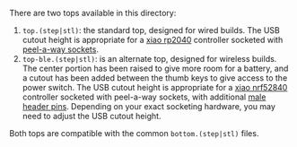 There are two tops available in this directory:

1. `top.(step|stl)`: the standard top, designed for wired builds. The USB cutout height is appropriate for a [xiao rp2040](https://www.seeedstudio.com/XIAO-RP2040-v1-0-p-5026.html) controller socketed with [peel-a-way sockets](https://keeb.io/products/peel-a-way-sockets-for-pro-micros).
2. `top-ble.(step|stl)`: is an alternate top, designed for wireless builds. The center portion has been raised to give more room for a battery, and a cutout has been added between the thumb keys to give access to the power switch. The USB cutout height is appropriate for a [xiao nrf52840](https://www.seeedstudio.com/Seeed-XIAO-BLE-nRF52840-p-5201.html) controller socketed with peel-a-way sockets, with additional [male header pins](https://www.amazon.com/Straight-Breakaway-Connector-Breadboard-Electronic/dp/B09MYHFY3D). Depending on your exact socketing hardware, you may need to adjust the USB cutout height.

Both tops are compatible with the common `bottom.(step|stl)` files.
